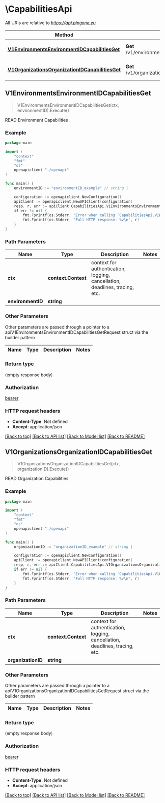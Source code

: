 # \CapabilitiesApi

All URIs are relative to *https://api.pingone.eu*

Method | HTTP request | Description
------------- | ------------- | -------------
[**V1EnvironmentsEnvironmentIDCapabilitiesGet**](CapabilitiesApi.md#V1EnvironmentsEnvironmentIDCapabilitiesGet) | **Get** /v1/environments/{environmentID}/capabilities | READ Environment Capabilities
[**V1OrganizationsOrganizationIDCapabilitiesGet**](CapabilitiesApi.md#V1OrganizationsOrganizationIDCapabilitiesGet) | **Get** /v1/organizations/{organizationID}/capabilities | READ Organization Capabilities



## V1EnvironmentsEnvironmentIDCapabilitiesGet

> V1EnvironmentsEnvironmentIDCapabilitiesGet(ctx, environmentID).Execute()

READ Environment Capabilities

### Example

```go
package main

import (
    "context"
    "fmt"
    "os"
    openapiclient "./openapi"
)

func main() {
    environmentID := "environmentID_example" // string | 

    configuration := openapiclient.NewConfiguration()
    apiClient := openapiclient.NewAPIClient(configuration)
    resp, r, err := apiClient.CapabilitiesApi.V1EnvironmentsEnvironmentIDCapabilitiesGet(context.Background(), environmentID).Execute()
    if err != nil {
        fmt.Fprintf(os.Stderr, "Error when calling `CapabilitiesApi.V1EnvironmentsEnvironmentIDCapabilitiesGet``: %v\n", err)
        fmt.Fprintf(os.Stderr, "Full HTTP response: %v\n", r)
    }
}
```

### Path Parameters


Name | Type | Description  | Notes
------------- | ------------- | ------------- | -------------
**ctx** | **context.Context** | context for authentication, logging, cancellation, deadlines, tracing, etc.
**environmentID** | **string** |  | 

### Other Parameters

Other parameters are passed through a pointer to a apiV1EnvironmentsEnvironmentIDCapabilitiesGetRequest struct via the builder pattern


Name | Type | Description  | Notes
------------- | ------------- | ------------- | -------------


### Return type

 (empty response body)

### Authorization

[bearer](../README.md#bearer)

### HTTP request headers

- **Content-Type**: Not defined
- **Accept**: application/json

[[Back to top]](#) [[Back to API list]](../README.md#documentation-for-api-endpoints)
[[Back to Model list]](../README.md#documentation-for-models)
[[Back to README]](../README.md)


## V1OrganizationsOrganizationIDCapabilitiesGet

> V1OrganizationsOrganizationIDCapabilitiesGet(ctx, organizationID).Execute()

READ Organization Capabilities

### Example

```go
package main

import (
    "context"
    "fmt"
    "os"
    openapiclient "./openapi"
)

func main() {
    organizationID := "organizationID_example" // string | 

    configuration := openapiclient.NewConfiguration()
    apiClient := openapiclient.NewAPIClient(configuration)
    resp, r, err := apiClient.CapabilitiesApi.V1OrganizationsOrganizationIDCapabilitiesGet(context.Background(), organizationID).Execute()
    if err != nil {
        fmt.Fprintf(os.Stderr, "Error when calling `CapabilitiesApi.V1OrganizationsOrganizationIDCapabilitiesGet``: %v\n", err)
        fmt.Fprintf(os.Stderr, "Full HTTP response: %v\n", r)
    }
}
```

### Path Parameters


Name | Type | Description  | Notes
------------- | ------------- | ------------- | -------------
**ctx** | **context.Context** | context for authentication, logging, cancellation, deadlines, tracing, etc.
**organizationID** | **string** |  | 

### Other Parameters

Other parameters are passed through a pointer to a apiV1OrganizationsOrganizationIDCapabilitiesGetRequest struct via the builder pattern


Name | Type | Description  | Notes
------------- | ------------- | ------------- | -------------


### Return type

 (empty response body)

### Authorization

[bearer](../README.md#bearer)

### HTTP request headers

- **Content-Type**: Not defined
- **Accept**: application/json

[[Back to top]](#) [[Back to API list]](../README.md#documentation-for-api-endpoints)
[[Back to Model list]](../README.md#documentation-for-models)
[[Back to README]](../README.md)

